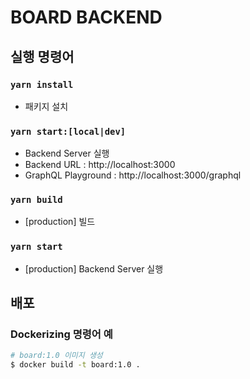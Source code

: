 # BOARD BACKEND

## 실행 명령어

### `yarn install`

- 패키지 설치

### `yarn start:[local|dev]`

- Backend Server 실행
- Backend URL : http://localhost:3000
- GraphQL Playground : http://localhost:3000/graphql

### `yarn build`

- [production] 빌드

### `yarn start`

- [production] Backend Server 실행

## 배포

### Dockerizing 명령어 예

```bash
# board:1.0 이미지 생성
$ docker build -t board:1.0 .
```
